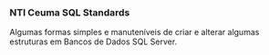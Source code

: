 ### NTI Ceuma SQL Standards

Algumas formas simples e manuteníveis de criar e alterar algumas estruturas em Bancos de Dados SQL Server.

